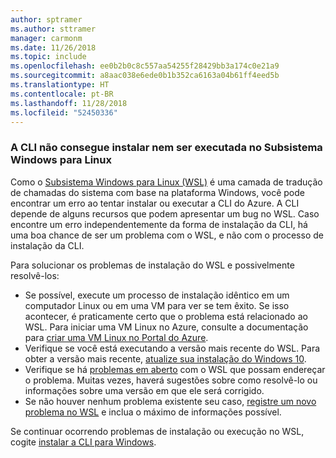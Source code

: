 ```yaml
---
author: sptramer
ms.author: sttramer
manager: carmonm
ms.date: 11/26/2018
ms.topic: include
ms.openlocfilehash: ee0b2b0c8c557aa54255f28429bb3a174c0e21a9
ms.sourcegitcommit: a8aac038e6ede0b1b352ca6163a04b61ff4eed5b
ms.translationtype: HT
ms.contentlocale: pt-BR
ms.lasthandoff: 11/28/2018
ms.locfileid: "52450336"
---
```

### <a name="cli-fails-to-install-or-run-on-windows-subsystem-for-linux"></a>A CLI não consegue instalar nem ser executada no Subsistema Windows para Linux

Como o [Subsistema Windows para Linux (WSL)](/windows/wsl/about) é uma camada de tradução de chamadas do sistema com base na plataforma Windows, você pode encontrar um erro ao tentar instalar ou executar a CLI do Azure. A CLI depende de alguns recursos que podem apresentar um bug no WSL. Caso encontre um erro independentemente da forma de instalação da CLI, há uma boa chance de ser um problema com o WSL, e não com o processo de instalação da CLI.

Para solucionar os problemas de instalação do WSL e possivelmente resolvê-los:

* Se possível, execute um processo de instalação idêntico em um computador Linux ou em uma VM para ver se tem êxito. Se isso acontecer, é praticamente certo que o problema está relacionado ao WSL. Para iniciar uma VM Linux no Azure, consulte a documentação para [criar uma VM Linux no Portal do Azure](/azure/virtual-machines/linux/quick-create-portal).
* Verifique se você está executando a versão mais recente do WSL. Para obter a versão mais recente, [atualize sua instalação do Windows 10](https://support.microsoft.com/help/4027667/windows-10-update).
* Verifique se há [problemas em aberto](https://github.com/Microsoft/WSL/issues) com o WSL que possam endereçar o problema.
  Muitas vezes, haverá sugestões sobre como resolvê-lo ou informações sobre uma versão em que ele será corrigido.
* Se não houver nenhum problema existente seu caso, [registre um novo problema no WSL](https://github.com/Microsoft/WSL/issues/new) e inclua o máximo de informações possível.

Se continuar ocorrendo problemas de instalação ou execução no WSL, cogite [instalar a CLI para Windows](../install-azure-cli-windows.md).
